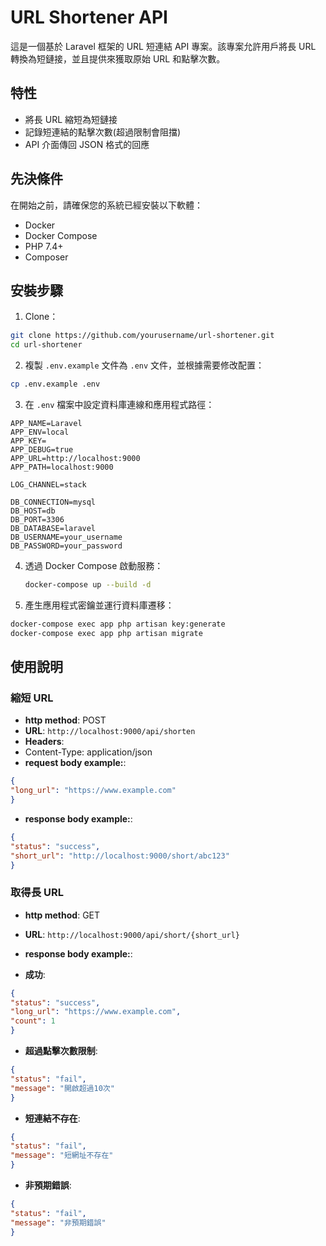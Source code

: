 # URL Shortener API

這是一個基於 Laravel 框架的 URL 短連結 API 專案。該專案允許用戶將長 URL 轉換為短鏈接，並且提供來獲取原始 URL 和點擊次數。

## 特性

- 將長 URL 縮短為短鏈接
- 記錄短連結的點擊次數(超過限制會阻擋)
- API 介面傳回 JSON 格式的回應

## 先決條件

在開始之前，請確保您的系統已經安裝以下軟體：

- Docker
- Docker Compose
- PHP 7.4+
- Composer

## 安裝步驟

1. Clone：

 ```bash
 git clone https://github.com/yourusername/url-shortener.git
 cd url-shortener
 ```

2. 複製 `.env.example` 文件為 `.env` 文件，並根據需要修改配置：

 ```bash
 cp .env.example .env
 ```

3. 在 `.env` 檔案中設定資料庫連線和應用程式路徑：

 ```env
 APP_NAME=Laravel
 APP_ENV=local
 APP_KEY=
 APP_DEBUG=true
 APP_URL=http://localhost:9000
 APP_PATH=localhost:9000

 LOG_CHANNEL=stack

 DB_CONNECTION=mysql
 DB_HOST=db
 DB_PORT=3306
 DB_DATABASE=laravel
 DB_USERNAME=your_username
 DB_PASSWORD=your_password
 ```

4. 透過 Docker Compose 啟動服務：

    ```bash
    docker-compose up --build -d
    ```

5. 產生應用程式密鑰並運行資料庫遷移：

 ```bash
 docker-compose exec app php artisan key:generate
 docker-compose exec app php artisan migrate
 ```

## 使用說明

### 縮短 URL

- **http method**: POST
- **URL**: `http://localhost:9000/api/shorten`
- **Headers**:
 - Content-Type: application/json
- **request body example:**:

 ```json
 {
 "long_url": "https://www.example.com"
 }
 ```

- **response body example:**:

 ```json
 {
 "status": "success",
 "short_url": "http://localhost:9000/short/abc123"
 }
 ```

### 取得長 URL

- **http method**: GET
- **URL**: `http://localhost:9000/api/short/{short_url}`
- **response body example:**:

 - **成功**:

 ```json
 {
 "status": "success",
 "long_url": "https://www.example.com",
 "count": 1
 }
 ```

 - **超過點擊次數限制**:

 ```json
 {
 "status": "fail",
 "message": "開啟超過10次"
 }
 ```

 - **短連結不存在**:

 ```json
 {
 "status": "fail",
 "message": "短網址不存在"
 }
 ```

 - **非預期錯誤**:

 ```json
 {
 "status": "fail",
 "message": "非預期錯誤"
 }
 ```